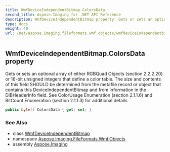 ```yaml
---
title: WmfDeviceIndependentBitmap.ColorsData
second_title: Aspose.Imaging for .NET API Reference
description: WmfDeviceIndependentBitmap property. Gets or sets an optional array of either RGBQuad Objects section 2.2.2.20 or 16bit unsigned integers that define a color table. The size and contents of this field SHOULD be determined from the metafile record or object that contains this DeviceIndependentBitmap and from information in the DIBHeaderInfo field. See ColorUsage Enumeration section 2.1.1.6 and BitCount Enumeration section 2.1.1.3 for additional details
type: docs
weight: 40
url: /net/aspose.imaging.fileformats.wmf.objects/wmfdeviceindependentbitmap/colorsdata/
---
```

## WmfDeviceIndependentBitmap.ColorsData property

Gets or sets an optional array of either RGBQuad Objects (section 2.2.2.20) or 16-bit unsigned integers that define a color table. The size and contents of this field SHOULD be determined from the metafile record or object that contains this DeviceIndependentBitmap and from information in the DIBHeaderInfo field. See ColorUsage Enumeration (section 2.1.1.6) and BitCount Enumeration (section 2.1.1.3) for additional details

```csharp
public byte[] ColorsData { get; set; }
```

### See Also

* class [WmfDeviceIndependentBitmap](../)
* namespace [Aspose.Imaging.FileFormats.Wmf.Objects](../../wmfdeviceindependentbitmap/)
* assembly [Aspose.Imaging](../../../)


